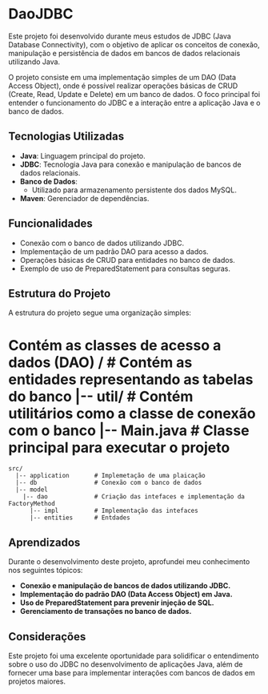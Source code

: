 # DaoJDBC

Este projeto foi desenvolvido durante meus estudos de JDBC (Java Database Connectivity), com o objetivo de aplicar os conceitos de conexão, manipulação e persistência de dados em bancos de dados relacionais utilizando Java.

O projeto consiste em uma implementação simples de um DAO (Data Access Object), onde é possível realizar operações básicas de CRUD (Create, Read, Update e Delete) em um banco de dados. O foco principal foi entender o funcionamento do JDBC e a interação entre a aplicação Java e o banco de dados.

## Tecnologias Utilizadas

- **Java**: Linguagem principal do projeto.
- **JDBC**: Tecnologia Java para conexão e manipulação de bancos de dados relacionais.
- **Banco de Dados**:
  - Utilizado para armazenamento persistente dos dados MySQL.
- **Maven**: Gerenciador de dependências.

## Funcionalidades

- Conexão com o banco de dados utilizando JDBC.
- Implementação de um padrão DAO para acesso a dados.
- Operações básicas de CRUD para entidades no banco de dados.
- Exemplo de uso de PreparedStatement para consultas seguras.

## Estrutura do Projeto

A estrutura do projeto segue uma organização simples:

  # Contém as classes de acesso a dados (DAO) / # Contém as entidades representando as tabelas do banco |-- util/ # Contém utilitários como a classe de conexão com o banco |-- Main.java # Classe principal para executar o projeto
```
src/
  |-- application       # Implemetação de uma plaicação     
  |-- db                # Conexão com o banco de dados
  |-- model             
    |-- dao             # Criação das intefaces e implementação da FactoryMethod
      |-- impl          # Implementação das intefaces
      |-- entities      # Entdades 
```

## Aprendizados

Durante o desenvolvimento deste projeto, aprofundei meu conhecimento nos seguintes tópicos:

- **Conexão e manipulação de bancos de dados utilizando JDBC.**
- **Implementação do padrão DAO (Data Access Object) em Java.**
- **Uso de PreparedStatement para prevenir injeção de SQL.**
- **Gerenciamento de transações no banco de dados.**

## Considerações

Este projeto foi uma excelente oportunidade para solidificar o entendimento sobre o uso do JDBC no desenvolvimento de aplicações Java, além de fornecer uma base para implementar interações com bancos de dados em projetos maiores.

